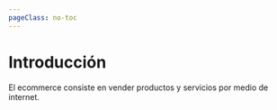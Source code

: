 ```yaml
---
pageClass: no-toc
---
```


# Introducción

El ecommerce consiste en vender productos y servicios por medio de internet.
